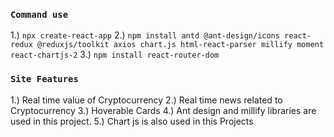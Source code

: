 ### `Command use`
1.) `npx create-react-app`
2.) `npm install antd @ant-design/icons react-redux @reduxjs/toolkit axios chart.js html-react-parser millify moment react-chartjs-2`
3.) `npm install react-router-dom`

### `Site Features`
1.) Real time value of Cryptocurrency 
2.) Real time news related to Cryptocurrency
3.) Hoverable Cards
4.) Ant design and millify libraries are used in this project.
5.) Chart js is also used in this Projects
